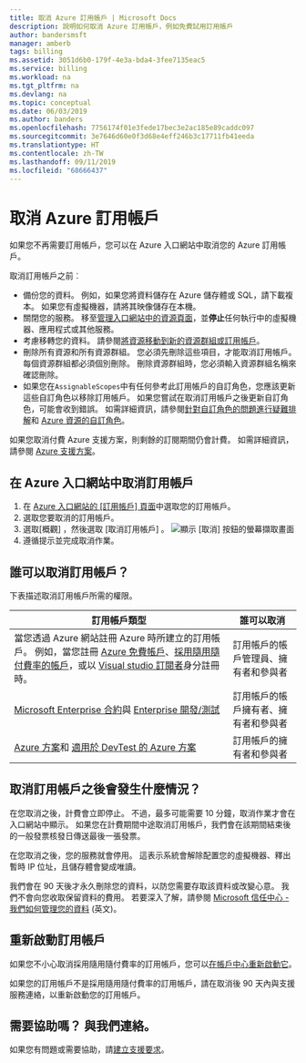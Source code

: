 ```yaml
---
title: 取消 Azure 訂用帳戶 | Microsoft Docs
description: 說明如何取消 Azure 訂用帳戶，例如免費試用訂用帳戶
author: bandersmsft
manager: amberb
tags: billing
ms.assetid: 3051d6b0-179f-4e3a-bda4-3fee7135eac5
ms.service: billing
ms.workload: na
ms.tgt_pltfrm: na
ms.devlang: na
ms.topic: conceptual
ms.date: 06/03/2019
ms.author: banders
ms.openlocfilehash: 7756174f01e3fede17bec3e2ac185e89caddc097
ms.sourcegitcommit: 3e7646d60e0f3d68e4eff246b3c17711fb41eeda
ms.translationtype: HT
ms.contentlocale: zh-TW
ms.lasthandoff: 09/11/2019
ms.locfileid: "68666437"
---
```

# <a name="cancel-your-azure-subscription"></a>取消 Azure 訂用帳戶

如果您不再需要訂用帳戶，您可以在 Azure 入口網站中取消您的 Azure 訂用帳戶。 

取消訂用帳戶之前︰
* 備份您的資料。 例如，如果您將資料儲存在 Azure 儲存體或 SQL，請下載複本。 如果您有虛擬機器，請將其映像儲存在本機。
* 關閉您的服務。 移至[管理入口網站中的資源頁面](https://ms.portal.azure.com/?flight=1#blade/HubsExtension/Resources/resourceType/Microsoft.Resources%2Fresources)，並**停止**任何執行中的虛擬機器、應用程式或其他服務。
* 考慮移轉您的資料。 請參閱[將資源移動到新的資源群組或訂用帳戶](../azure-resource-manager/resource-group-move-resources.md)。
* 刪除所有資源和所有資源群組。 您必須先刪除這些項目，才能取消訂用帳戶。 每個資源群組都必須個別刪除。 刪除資源群組時，您必須輸入資源群組名稱來確認刪除。
* 如果您在`AssignableScopes`中有任何參考此訂用帳戶的自訂角色，您應該更新這些自訂角色以移除訂用帳戶。 如果您嘗試在取消訂用帳戶之後更新自訂角色，可能會收到錯誤。 如需詳細資訊，請參閱[針對自訂角色的問題進行疑難排解](../role-based-access-control/troubleshooting.md#problems-with-custom-roles)和 [Azure 資源的自訂角色](../role-based-access-control/custom-roles.md)。

如果您取消付費 Azure 支援方案，則剩餘的訂閱期間仍會計費。 如需詳細資訊，請參閱 [Azure 支援方案](https://azure.microsoft.com/support/plans/)。

## <a name="cancel-subscription-in-the-azure-portal"></a>在 Azure 入口網站中取消訂用帳戶

1. 在 [Azure 入口網站的 [訂用帳戶] 頁面](https://portal.azure.com/#blade/Microsoft_Azure_Billing/SubscriptionsBlade)中選取您的訂用帳戶。
2. 選取您要取消的訂用帳戶。
3. 選取[概觀]  ，然後選取 [取消訂用帳戶]  。
    ![顯示 [取消] 按鈕的螢幕擷取畫面](./media/billing-how-to-cancel-azure-subscription/cancel_ibiza.png)
3. 遵循提示並完成取消作業。


## <a name="who-can-cancel-a-subscription"></a>誰可以取消訂用帳戶？

下表描述取消訂用帳戶所需的權限。

|訂用帳戶類型     |誰可以取消  |
|---------|---------|
|當您透過 Azure 網站註冊 Azure 時所建立的訂用帳戶。 例如，當您註冊 [Azure 免費帳戶](https://azure.microsoft.com/offers/ms-azr-0044p/)、[採用隨用隨付費率的帳戶](https://azure.microsoft.com/offers/ms-azr-0003p/)，或以 [Visual studio 訂閱者](https://azure.microsoft.com/pricing/member-offers/credit-for-visual-studio-subscribers/)身分註冊時。 |  訂用帳戶的帳戶管理員、擁有者和參與者  |
|[Microsoft Enterprise 合約](https://azure.microsoft.com/pricing/enterprise-agreement/)與 [Enterprise 開發/測試](https://azure.microsoft.com/offers/ms-azr-0148p/)     |  訂用帳戶的帳戶擁有者、擁有者和參與者       |
|[Azure 方案](https://azure.microsoft.com/offers/ms-azr-0017g/)和 [適用於 DevTest 的 Azure 方案](https://azure.microsoft.com/offers/ms-azr-0148g/)     |  訂用帳戶的擁有者和參與者      |


## <a name="what-happens-after-i-cancel-my-subscription"></a>取消訂用帳戶之後會發生什麼情況？

在您取消之後，計費會立即停止。 不過，最多可能需要 10 分鐘，取消作業才會在入口網站中顯示。 如果您在計費期間中途取消訂用帳戶，我們會在該期間結束後的一般發票核發日傳送最後一張發票。

在您取消之後，您的服務就會停用。 這表示系統會解除配置您的虛擬機器、釋出暫時 IP 位址，且儲存體會變成唯讀。

我們會在 90 天後才永久刪除您的資料，以防您需要存取該資料或改變心意。 我們不會向您收取保留資料的費用。 若要深入了解，請參閱 [Microsoft 信任中心 - 我們如何管理您的資料](https://go.microsoft.com/fwLink/p/?LinkID=822930&clcid=0x409) \(英文\)。

## <a name="reactivate-subscription"></a>重新啟動訂用帳戶

如果您不小心取消採用隨用隨付費率的訂用帳戶，您可以[在帳戶中心重新啟動它](billing-subscription-become-disable.md)。

如果您的訂用帳戶不是採用隨用隨付費率的訂用帳戶，請在取消後 90 天內與支援服務連絡，以重新啟動您的訂用帳戶。

## <a name="need-help-contact-us"></a>需要協助嗎？ 與我們連絡。

如果您有問題或需要協助，請[建立支援要求](https://go.microsoft.com/fwlink/?linkid=2083458)。

